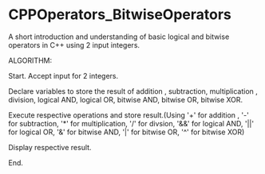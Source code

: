 # CPPOperators_BitwiseOperators
A short introduction and understanding of basic logical and bitwise operators in C++ using 2 input integers.

ALGORITHM:

Start.
Accept input for 2 integers.

Declare variables to store the result of addition , subtraction, multiplication , division, logical AND, logical OR, bitwise AND, bitwise OR, bitwise XOR.

Execute respective operations and store result.(Using '+' for addition , '-' for subtraction, '*' for multiplication, '/' for divsion, '&&' for logical AND, '||' for logical OR, '&' for bitwise AND, '|' for bitwise OR, '^' for bitwise XOR)

Display respective result.

End.

